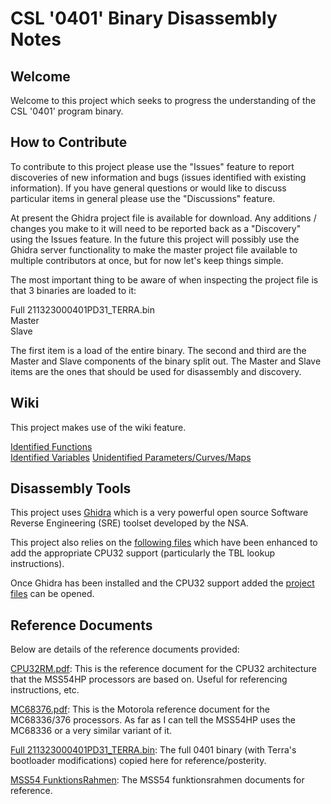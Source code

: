 CSL '0401' Binary Disassembly Notes
======
## Welcome
Welcome to this project which seeks to progress the understanding of the CSL '0401' program binary.

## How to Contribute
To contribute to this project please use the "Issues" feature to report discoveries of new information and bugs (issues identified with existing information). If you have general questions or would like to discuss particular items in general please use the "Discussions" feature.

At present the Ghidra project file is available for download. Any additions / changes you make to it will need to be reported back as a "Discovery" using the Issues feature. In the future this project will possibly use the Ghidra server functionality to make the master project file available to multiple contributors at once, but for now let's keep things simple.

The most important thing to be aware of when inspecting the project file is that 3 binaries are loaded to it:

Full 211323000401PD31_TERRA.bin  
Master  
Slave  

The first item is a load of the entire binary. The second and third are the Master and Slave components of the binary split out. The Master and Slave items are the ones that should be used for disassembly and discovery.

## Wiki
This project makes use of the wiki feature.  
  
[Identified Functions](https://github.com/karter16/CSL_0401_Binary_Disassembly_Notes/wiki/Functions)  
[Identified Variables](https://github.com/karter16/CSL_0401_Binary_Disassembly_Notes/wiki/Global-Variables)
[Unidentified Parameters/Curves/Maps](https://github.com/karter16/CSL_0401_Binary_Disassembly_Notes/wiki/Unidentified-Maps,-Curves-&-Parameters)

## Disassembly Tools
This project uses [Ghidra](https://ghidra-sre.org) which is a very powerful open source Software Reverse Engineering (SRE) toolset developed by the NSA.
  
This project also relies on the [following files](https://github.com/NationalSecurityAgency/ghidra/commit/fafd1bb00aaca30ee546de0485896ba4de1bacab) which have been enhanced to add the appropriate CPU32 support (particularly the TBL lookup instructions).

Once Ghidra has been installed and the CPU32 support added the [project files](https://github.com/karter16/CSL_0401_Binary_Disassembly_Notes/blob/master/CSL_0401_Binary_Disassembly_2024_12_16.gar) can be opened.

## Reference Documents  
Below are details of the reference documents provided:

[CPU32RM.pdf](https://github.com/karter16/CSL_0401_Binary_Disassembly_Notes/blob/master/CPU32RM.pdf): This is the reference document for the CPU32 architecture that the MSS54HP processors are based on. Useful for referencing instructions, etc.
  
[MC68376.pdf](https://github.com/karter16/CSL_0401_Binary_Disassembly_Notes/blob/master/MC68376.pdf): This is the Motorola reference document for the MC68336/376 processors. As far as I can tell the MSS54HP uses the MC68336 or a very similar variant of it.
  
[Full 211323000401PD31_TERRA.bin](https://github.com/karter16/CSL_0401_Binary_Disassembly_Notes/blob/master/Full%20211323000401PD31_TERRA.bin): The full 0401 binary (with Terra's bootloader modifications) copied here for reference/posterity.
  
[MSS54 FunktionsRahmen](https://github.com/karter16/CSL_0401_Binary_Disassembly_Notes/tree/master/MSS54%20Funktionsrahmen/Original%20(German)): The MSS54 funktionsrahmen documents for reference.
